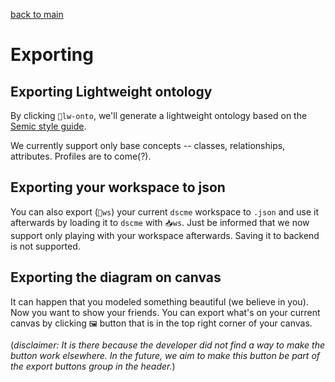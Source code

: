 [back to main](./main.md)

# Exporting

## Exporting Lightweight ontology

By clicking `💾lw-onto`, we'll generate a lightweight ontology based on the [Semic style guide](https://semiceu.github.io/style-guide/1.0.0/index.html).

We currently support only base concepts -- classes, relationships, attributes. Profiles are to come(?).

## Exporting your workspace to json

You can also export (`💾ws`) your current `dscme` workspace to `.json` and use it afterwards by loading it to `dscme` with `📥ws`. Just be informed that we now support only playing with your workspace afterwards. Saving it to backend is not supported.

## Exporting the diagram on canvas

It can happen that you modeled something beautiful (we believe in you). Now you want to show your friends. You can export what's on your current canvas by clicking `🖼` button that is in the top right corner of your canvas.

(_disclaimer: It is there because the developer did not find a way to make the button work elsewhere. In the future, we aim to make this button be part of the export buttons group in the header._)
